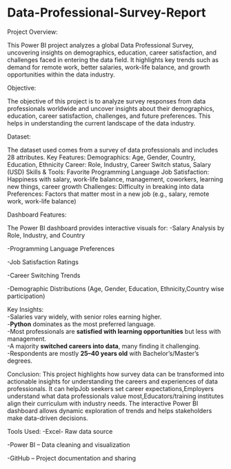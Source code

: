 # Data-Professional-Survey-Report

Project Overview:

This Power BI project analyzes a global Data Professional Survey, uncovering insights on demographics, education, career satisfaction, and challenges faced in entering the data field. It highlights key trends such as demand for remote work, better salaries, work-life balance, and growth opportunities within the data industry.

Objective:

The objective of this project is to analyze survey responses from data professionals worldwide and uncover insights about their demographics, education, career satisfaction, challenges, and future preferences. This helps in understanding the current landscape of the data industry.

Dataset:

The dataset used comes from a survey of data professionals and includes 28 attributes.
Key Features:
Demographics: Age, Gender, Country, Education, Ethnicity
Career: Role, Industry, Career Switch status, Salary (USD)
Skills & Tools: Favorite Programming Language
Job Satisfaction: Happiness with salary, work-life balance, management, coworkers, learning new things, career growth
Challenges: Difficulty in breaking into data
Preferences: Factors that matter most in a new job (e.g., salary, remote work, work-life balance)

Dashboard Features:

The Power BI dashboard provides interactive visuals for:
-Salary Analysis by Role, Industry, and Country

-Programming Language Preferences

-Job Satisfaction Ratings

-Career Switching Trends

-Demographic Distributions (Age, Gender, Education, Ethnicity,Country wise participation)

Key Insights:  
-Salaries vary widely, with senior roles earning higher.  
-**Python** dominates as the most preferred language.  
-Most professionals are **satisfied with learning opportunities** but less with management.  
-A majority **switched careers into data**, many finding it challenging.  
-Respondents are mostly **25–40 years old** with Bachelor’s/Master’s degrees.

Conclusion:
This project highlights how survey data can be transformed into actionable insights for understanding the careers and experiences of data professionals. It can helpJob seekers set career expectations,Employers understand what data professionals value most,Educators/training institutes align their curriculum with industry needs.
The interactive Power BI dashboard allows dynamic exploration of trends and helps stakeholders make data-driven decisions.

Tools Used:
-Excel- Raw data source

-Power BI – Data cleaning and visualization

-GitHub – Project documentation and sharing
